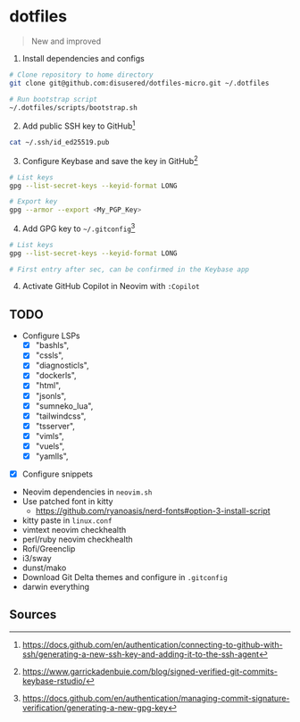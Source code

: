 # dotfiles

> New and improved

1. Install dependencies and configs
  ```sh
  # Clone repository to home directory
  git clone git@github.com:disusered/dotfiles-micro.git ~/.dotfiles

  # Run bootstrap script
  ~/.dotfiles/scripts/bootstrap.sh
  ```

2. Add public SSH key to GitHub[^1]
  ```sh
  cat ~/.ssh/id_ed25519.pub
  ```

3. Configure Keybase and save the key in GitHub[^2]
  ```sh
  # List keys
  gpg --list-secret-keys --keyid-format LONG
  
  # Export key
  gpg --armor --export <My_PGP_Key>
  ```

4. Add GPG key to `~/.gitconfig`[^3]
  ```sh
  # List keys
  gpg --list-secret-keys --keyid-format LONG
  
  # First entry after sec, can be confirmed in the Keybase app
  ```

4. Activate GitHub Copilot in Neovim with `:Copilot`

## TODO

- Configure LSPs
  - [x] "bashls",
  - [x] "cssls",
  - [x] "diagnosticls",
  - [x] "dockerls",
  - [x] "html",
  - [x] "jsonls",
  - [x] "sumneko_lua",
  - [x] "tailwindcss",
  - [x] "tsserver",
  - [x] "vimls",
  - [x] "vuels",
  - [x] "yamlls",
- [x] Configure snippets
- Neovim dependencies in `neovim.sh`
- Use patched font in kitty
  - https://github.com/ryanoasis/nerd-fonts#option-3-install-script
- kitty paste in `linux.conf`
- vimtext neovim checkhealth
- perl/ruby neovim checkhealth
- Rofi/Greenclip
- i3/sway
- dunst/mako
- Download Git Delta themes and configure in `.gitconfig`
- darwin everything

## Sources

[^1]: https://docs.github.com/en/authentication/connecting-to-github-with-ssh/generating-a-new-ssh-key-and-adding-it-to-the-ssh-agent
[^2]: https://www.garrickadenbuie.com/blog/signed-verified-git-commits-keybase-rstudio/
[^3]: https://docs.github.com/en/authentication/managing-commit-signature-verification/generating-a-new-gpg-key
